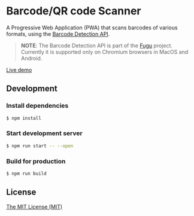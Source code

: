# Barcode/QR code Scanner

A Progressive Web Application (PWA) that scans barcodes of various formats, using the [Barcode Detection API](https://developer.mozilla.org/docs/Web/API/Barcode_Detection_API).

> **NOTE**: The Barcode Detection API is part of the [Fugu](https://fugu-tracker.web.app/) project. Currently it is supported only on Chromium browsers in MacOS and Android.

[Live demo](https://georapbox.github.io/barcode-scanner/)

## Development

### Install dependencies

```sh
$ npm install
```

### Start development server

```sh
$ npm run start -- --open
```

### Build for production

```sh
$ npm run build
```

## License

[The MIT License (MIT)](https://georapbox.mit-license.org/@2022)
